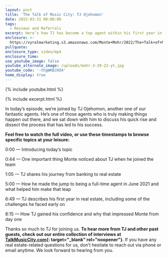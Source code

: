 ```yaml
---
layout: post
title: 'The Talk of Music City: TJ Ojehomon'
date: 2022-03-31 00:00:00
tags:
  - Reviews and Referrals
excerpt: Here’s how TJ has become a top agent within his first year in the business.
enclosure: >-
  https://vyralmarketing.s3.amazonaws.com/Monte+Mohr/2022/The+Talk+of+Music+City_+TJ+Ojehomon.mp4
pullquote:
enclosure_type: video/mp4
enclosure_time:
use_youtube_image: false
youtube_alternate_image: /uploads/mohr-3-29-22-yt.jpg
youtube_code: '-thgWKBJXO4'
home_display: true
---
```

{% include youtube.html %}

{% include excerpt.html %}

In today’s episode, we’re joined by TJ Ojehomon, another one of our fantastic agents. He’s one of those agents who is truly making things happen out there, and we sat down with him to discuss his quick rise and dissect the process that has led to his success.

**Feel free to watch the full video, or use these timestamps to browse specific topics at your leisure:**

0:00 — Introducing today’s topic

0:44 — One important thing Monte noticed about TJ when he joined the team

1:05 — TJ shares his journey from banking to real estate

5:00 — How he made the jump to being a full-time agent in June 2021 and what helped him make that leap

6:49 — TJ describes his first year in real estate, including some of the challenges he faced early on

8:15 — How TJ gained his confidence and why that impressed Monte from day one

Thanks so much to TJ for joining us. **To hear more from TJ and other past guests, check out our entire collection of interviews at [<u>TalkMusicCity.com</u>](http://www.talkmusiccity.com){: target="_blank" rel="noopener"}**. If you have any real estate-related questions for us, don’t hesitate to reach out via phone or email anytime. We look forward to hearing from you.
